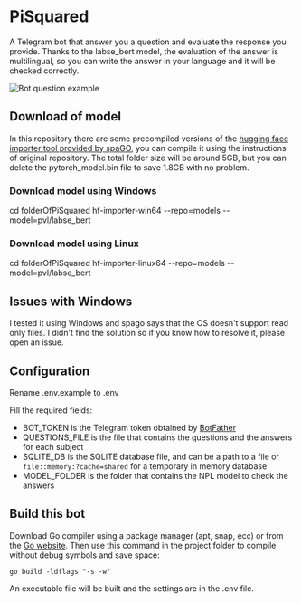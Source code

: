 # PiSquared
A Telegram bot that answer you a question and evaluate the response you provide.
Thanks to the labse_bert model, the evaluation of the answer is multilingual, so you can write the answer in your language and it will be checked correctly.

![Bot question example](/../photo/answer_example.png?raw=true "Bot question example")

## Download of model
In this repository there are some precompiled versions of the [hugging face importer tool provided by spaGO](https://github.com/nlpodyssey/spago/tree/main/cmd/huggingfaceimporter),
you can compile it using the instructions of original repository.
The total folder size will be around 5GB, but you can delete the pytorch_model.bin file to save 1.8GB with no problem.

### Download model using Windows
cd folderOfPiSquared
hf-importer-win64 --repo=models --model=pvl/labse_bert

### Download model using Linux
cd folderOfPiSquared
hf-importer-linux64 --repo=models --model=pvl/labse_bert

## Issues with Windows
I tested it using Windows and spago says that the OS doesn't support read only files.
I didn't find the solution so if you know how to resolve it, please open an issue.

## Configuration
Rename .env.example to .env

Fill the required fields:
* BOT_TOKEN is the Telegram token obtained by [BotFather](https://t.me/BotFather)
* QUESTIONS_FILE is the file that contains the questions and the answers for each subject
* SQLITE_DB is the SQLITE database file, and can be a path to a file or `file::memory:?cache=shared` for a temporary in memory database
* MODEL_FOLDER is the folder that contains the NPL model to check the answers

## Build this bot
Download Go compiler using a package manager (apt, snap, ecc) or from the [Go website](https://go.dev/dl/).
Then use this command in the project folder to compile without debug symbols and save space:
```
go build -ldflags "-s -w"
```
An executable file will be built and the settings are in the .env file.
